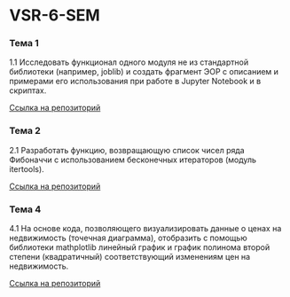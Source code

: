 # VSR-6-SEM

### Тема 1
1.1 Исследовать функционал одного модуля не из стандартной библиотеки (например, joblib) и создать фрагмент ЭОР с описанием и примерами его использования при работе в Jupyter Notebook и в скриптах.

[Ссылка на репозиторий](https://github.com/vektoririna/PROG-5/blob/main/VSR1.md)

### Тема 2
2.1 Разработать функцию, возвращающую список чисел ряда Фибоначчи с использованием бесконечных итераторов (модуль itertools).


[Ссылка на репозиторий](https://github.com/vektoririna/PROG-5/blob/main/VSR2.py)

### Тема 4
4.1 На основе кода, позволяющего визуализировать данные о ценах на недвижимость (точечная диаграмма), отобразить с помощью библиотеки mathplotlib линейный график и график полинома второй степени (квадратичный) соответствующий изменениям цен на недвижимость.


[Ссылка на репозиторий](https://github.com/vektoririna/PROG-5/blob/main/VSR4.py)
